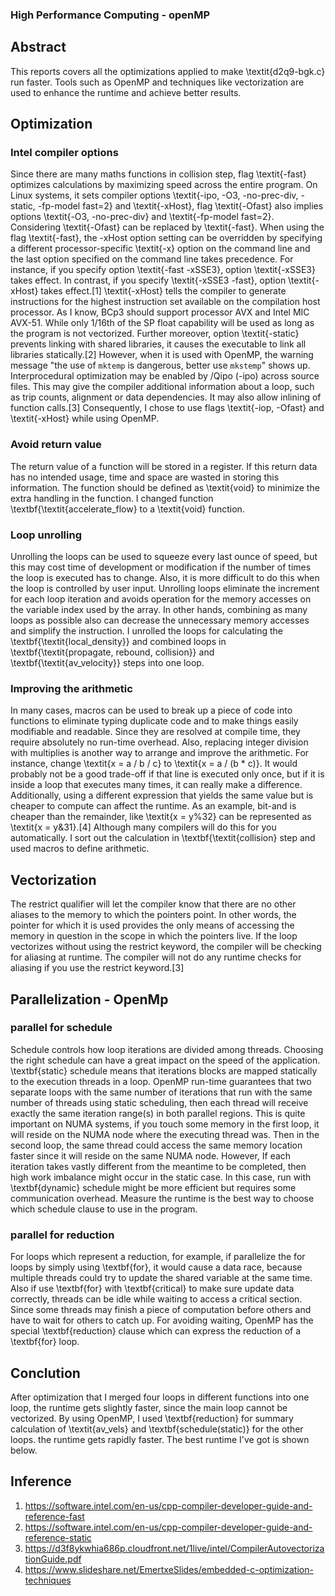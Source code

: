 ### High Performance Computing - openMP

## Abstract

This reports covers all the optimizations applied to make \textit{d2q9-bgk.c} run faster. Tools such as OpenMP and techniques like vectorization are used to enhance the runtime and achieve better results.

## Optimization

### Intel compiler options

Since there are many maths functions in collision step, flag \textit{-fast} optimizes calculations by maximizing speed across the entire program. On Linux systems, it sets compiler options \textit{-ipo, -O3, -no-prec-div, -static, -fp-model fast=2} and \textit{-xHost}, flag \textit{-Ofast} also implies options \textit{-O3, -no-prec-div} and \textit{-fp-model fast=2}. Considering \textit{-Ofast} can be replaced by \textit{-fast}.
When using the flag \textit{-fast}, the -xHost option setting can be overridden by specifying a different processor-specific \textit{-x} option on the command line and the last option specified on the command line takes precedence. For instance, if you specify option \textit{-fast -xSSE3}, option \textit{-xSSE3} takes effect. In contrast, if you specify \textit{-xSSE3 -fast}, option \textit{-xHost} takes effect.[1] \textit{-xHost} tells the compiler to generate instructions for the highest instruction set available on the compilation host processor. As I know, BCp3 should support processor AVX and Intel MIC AVX-51. While only 1/16th of the SP float capability will be used as long as the program is not vectorized.
Further moreover, option \textit{-static} prevents linking with shared libraries, it causes the executable to link all libraries statically.[2] However, when it is used with OpenMP, the warning message "the use of `mktemp` is dangerous, better use `mkstemp`" shows up.
Interprocedural optimization may be enabled by /Qipo (-ipo) across source files. This may give the compiler additional information about a loop, such as trip counts, alignment or data dependencies. It may also allow inlining of function calls.[3]
Consequently, I chose to use flags \textit{-iop, -Ofast} and \textit{-xHost} while using OpenMP.

### Avoid return value

The return value of a function will be stored in a register. If this return data has no intended usage, time and space are wasted in storing this information. The function should be defined as \textit{void} to minimize the extra handling in the function. I changed function \textbf{\textit{accelerate_flow} to a \textit{void} function.

### Loop unrolling

Unrolling the loops can be used to squeeze every last ounce of speed, but this may cost time of development or modification if the number of times the loop is executed has to change. Also, it is more difficult to do this when the loop is controlled by user input. Unrolling loops eliminate the increment for each loop iteration and avoids operation for the memory accesses on the variable index used by the array. In other hands, combining as many loops as possible also can decrease the unnecessary memory accesses and simplify the instruction.
I unrolled the loops for calculating the \textbf{\textit{local\_density}} and combined loops in  \textbf{\textit{propagate, rebound, collision}} and \textbf{\textit{av\_velocity}} steps into one loop.

<!-- Example of unrolling:
for (i=0; i<3; i++)
    a[i] = i;
becomes:
a[0] = 0;
a[1] = 1;
a[2] = 2;

Example of combining:
for (i=0; i<l000; i++)
    a[i] = i;
for (i=0; i<1000; i++)
    b[i] = i;
into a single loop:
for (i=0; <1000; i++)
    a[i] = b[i] = i; -->

### Improving the arithmetic

In many cases, macros can be used to break up a piece of code into functions to eliminate typing duplicate code and to make things easily modifiable and readable. Since they are resolved at compile time, they require absolutely no run-time overhead. Also, replacing integer division with multiplies is another way to arrange and improve the arithmetic. For instance, change \textit{x = a / b / c} to \textit{x = a / (b * c)}. It would probably not be a good trade-off if that line is executed only once, but if it is inside a loop that executes many times, it can really make a difference. Additionally, using a different expression that yields the same value but is cheaper to compute can affect the runtime. As an example, bit-and is cheaper than the remainder, like \textit{x = y%32} can be represented as \textit{x = y&31}.[4] Although many compilers will do this for you automatically. I sort out the calculation in \textbf{\textit{collision} step and used macros to define arithmetic.

## Vectorization

The restrict qualifier will let the compiler know that there are no other aliases to the memory to which the pointers point. In other words, the pointer for which it is used provides the only means of accessing the memory in question in the scope in which the pointers live. If the loop vectorizes without using the restrict keyword, the compiler will be checking for aliasing at runtime. The compiler will not do any runtime checks for aliasing if you use the restrict keyword.[3]

## Parallelization - OpenMp

### parallel for schedule

Schedule controls how loop iterations are divided among threads. Choosing the right schedule can have a great impact on the speed of the application.
\textbf{static} schedule means that iterations blocks are mapped statically to the execution threads in a loop. OpenMP run-time guarantees that two separate loops with the same number of iterations that run with the same number of threads using static scheduling, then each thread will receive exactly the same iteration range(s) in both parallel regions. This is quite important on NUMA systems, if you touch some memory in the first loop, it will reside on the NUMA node where the executing thread was. Then in the second loop, the same thread could access the same memory location faster since it will reside on the same NUMA node. However, If each iteration takes vastly different from the meantime to be completed, then high work imbalance might occur in the static case. In this case, run with \textbf{dynamic} schedule might be more efficient but requires some communication overhead. Measure the runtime is the best way to choose which schedule clause to use in the program.

### parallel for reduction

For loops which represent a reduction, for example, if parallelize the for loops by simply using \textbf{for}, it would cause a data race, because multiple threads could try to update the shared variable at the same time. Also if use \textbf{for} with \textbf{critical} to make sure update data correctly, threads can be idle while waiting to access a critical section. Since some threads may finish a piece of computation before others and have to wait for others to catch up.  For avoiding waiting, OpenMP has the special \textbf{reduction} clause which can express the reduction of a \textbf{for} loop.

## Conclution

After optimization that I merged four loops in different functions into one loop, the runtime gets slightly faster, since the main loop cannot be vectorized. By using OpenMP, I used \textbf{reduction} for summary calculation of \textit{av\_vels} and \textbf{schedule(static)} for the other loops. the runtime gets rapidly faster. The best runtime I've got is shown below.


## Inference

1. https://software.intel.com/en-us/cpp-compiler-developer-guide-and-reference-fast
2. https://software.intel.com/en-us/cpp-compiler-developer-guide-and-reference-static
3. https://d3f8ykwhia686p.cloudfront.net/1live/intel/CompilerAutovectorizationGuide.pdf
4. https://www.slideshare.net/EmertxeSlides/embedded-c-optimization-techniques